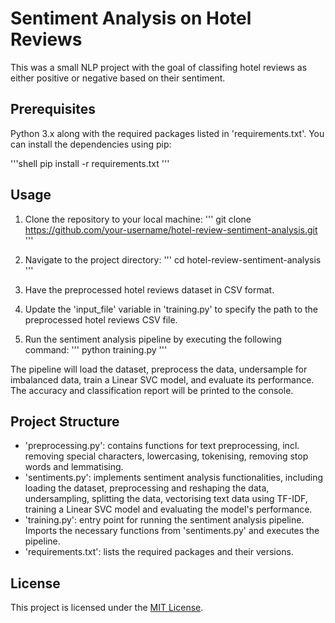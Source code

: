 # Sentiment Analysis on Hotel Reviews

This was a small NLP project with the goal of classifing hotel reviews as either positive or negative based on their sentiment.

## Prerequisites

Python 3.x along with the required packages listed in 'requirements.txt'. You can install the dependencies using pip:

'''shell
pip install -r requirements.txt
'''

## Usage

1. Clone the repository to your local machine:
'''
git clone https://github.com/your-username/hotel-review-sentiment-analysis.git
'''

2. Navigate to the project directory:
'''
cd hotel-review-sentiment-analysis
'''

3. Have the preprocessed hotel reviews dataset in CSV format.

4. Update the 'input_file' variable in 'training.py' to specify the path to the preprocessed hotel reviews CSV file.

5. Run the sentiment analysis pipeline by executing the following command:
'''
python training.py
'''

The pipeline will load the dataset, preprocess the data, undersample for imbalanced data, train a Linear SVC model, and evaluate its performance. The accuracy and classification report will be printed to the console.

## Project Structure

- 'preprocessing.py': contains functions for text preprocessing, incl. removing special characters, lowercasing, tokenising, removing stop words and lemmatising.
- 'sentiments.py': implements sentiment analysis functionalities, including loading the dataset, preprocessing and reshaping the data, undersampling, splitting the data, vectorising text data using TF-IDF, training a Linear SVC model and evaluating the model's performance.
- 'training.py': entry point for running the sentiment analysis pipeline. Imports the necessary functions from 'sentiments.py' and executes the pipeline.
- 'requirements.txt': lists the required packages and their versions.

## License

This project is licensed under the [MIT License](LICENSE).
